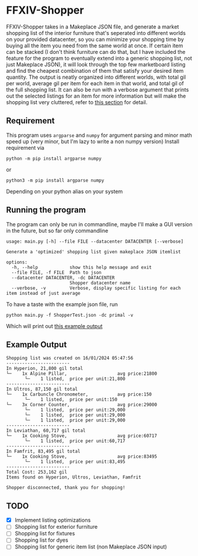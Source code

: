 # FFXIV-Shopper
FFXIV-Shopper takes in a Makeplace JSON file, and generate a market shopping list of the interior furniture that's seperated into different worlds on your provided datacenter, so you can minimize your shopping time by buying all the item you need from the same world at once.
If certain item can be stacked (I don't think furniture can do that, but I have included the feature for the program to eventually extend into a generic shopping list, not just Makeplace JSON), it will look through the top few marketboard listing and find the cheapest combination of them that satisfy your desired item quantity.
The output is neatly organized into different worlds, with total gil per world, average gil per item for each item in that world, and total gil of the full shopping list.
It can also be run with a verbose argument that prints out the selected listings for an item for more information but will make the shopping list very cluttered, refer to [this section](#running-the-program) for detail.

## Requirement
This program uses ```argparse``` and ```numpy``` for argument parsing and minor math speed up (very minor, but I'm lazy to write a non numpy version)
Install requirement via
```
python -m pip install argparse numpy
```
or
```
python3 -m pip install argparse numpy
```
Depending on your python alias on your system

## Running the program
The program can only be run in commandline, maybe I'll make a GUI version in the future, but so far only commandline

```
usage: main.py [-h] --file FILE --datacenter DATACENTER [--verbose]

Generate a 'optimized' shopping list given makeplace JSON itemlist

options:
  -h, --help            show this help message and exit
  --file FILE, -f FILE  Path to json
  --datacenter DATACENTER, -dc DATACENTER
                        Shopper datacenter name
  --verbose, -v         Verbose, display specific listing for each item instead of just average
```
To have a taste with the example json file, run
```
python main.py -f ShopperTest.json -dc primal -v
```
Which will print out [this example output](#example-output)

## Example Output
```
Shopping list was created on 16/01/2024 05:47:56
------------------------
In Hyperion, 21,800 gil total
└─    1x Alpine Pillar,                   avg price:21800
       └─    1 listed,  price per unit:21,800
------------------------
In Ultros, 87,150 gil total
└─    1x Carbuncle Chronometer,           avg price:150
       └─    1 listed,  price per unit:150
└─    3x Corner Counter,                  avg price:29000
       └─    1 listed,  price per unit:29,000
       └─    1 listed,  price per unit:29,000
       └─    1 listed,  price per unit:29,000
------------------------
In Leviathan, 60,717 gil total
└─    1x Cooking Stove,                   avg price:60717
       └─    1 listed,  price per unit:60,717
------------------------
In Famfrit, 83,495 gil total
└─    1x Cooking Stove,                   avg price:83495
       └─    1 listed,  price per unit:83,495
------------------------
Total Cost: 253,162 gil
Items found on Hyperion, Ultros, Leviathan, Famfrit

Shopper disconnected, thank you for shopping!
```

## TODO
- [x] Implement listing optimizations
- [ ] Shopping list for exterior furniture
- [ ] Shopping list for fixtures
- [ ] Shopping list for dyes
- [ ] Shopping list for generic item list (non Makeplace JSON input)
